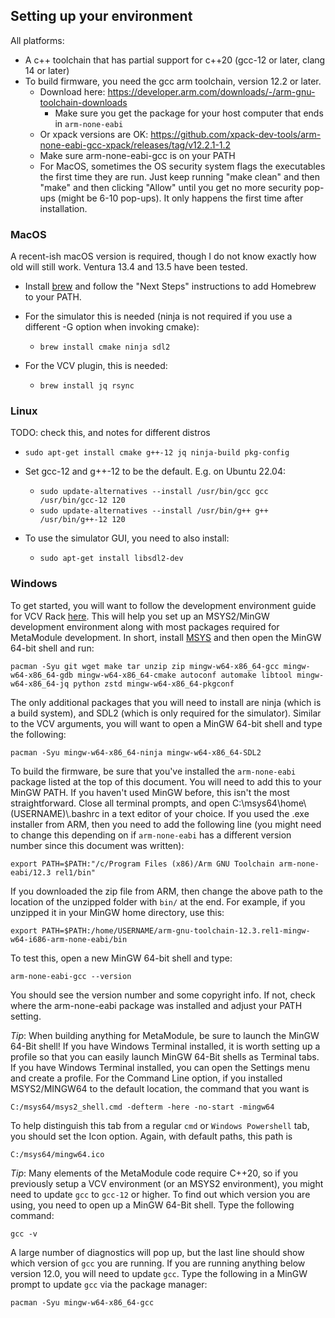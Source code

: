 ## Setting up your environment

All platforms:
- A c++ toolchain that has partial support for c++20 (gcc-12 or later, clang 14 or later)
- To build firmware, you need the gcc arm toolchain, version 12.2 or later.
  - Download here: https://developer.arm.com/downloads/-/arm-gnu-toolchain-downloads
    - Make sure you get the package for your host computer that ends in `arm-none-eabi`
  - Or xpack versions are OK: https://github.com/xpack-dev-tools/arm-none-eabi-gcc-xpack/releases/tag/v12.2.1-1.2
  - Make sure arm-none-eabi-gcc is on your PATH
  - For MacOS, sometimes the OS security system flags the executables the first
    time they are run. Just keep running "make clean" and then "make" and then
    clicking "Allow" until you get no more security pop-ups (might be 6-10
    pop-ups). It only happens the first time after installation.

### MacOS

A recent-ish macOS version is required, though I do not know exactly how old will still work.
Ventura 13.4 and 13.5 have been tested. 

 - Install [brew](https://brew.sh) and follow the "Next Steps" instructions to add Homebrew to your PATH.

 - For the simulator this is needed (ninja is not required if you use a different -G option when invoking cmake):
   - `brew install cmake ninja sdl2`

 - For the VCV plugin, this is needed:
   - `brew install jq rsync`

### Linux

TODO: check this, and notes for different distros

 - `sudo apt-get install cmake g++-12 jq ninja-build pkg-config`
 - Set gcc-12 and g++-12 to be the default. E.g. on Ubuntu 22.04: 
   - `sudo update-alternatives --install /usr/bin/gcc gcc /usr/bin/gcc-12 120`
   - `sudo update-alternatives --install /usr/bin/g++ g++ /usr/bin/g++-12 120`

 - To use the simulator GUI, you need to also install:
   - `sudo apt-get install libsdl2-dev`

 
### Windows

To get started, you will want to follow the development environment guide for
VCV Rack [here](https://vcvrack.com/manual/Building#Windows). This will help
you set up an MSYS2/MinGW development environment along with most packages
required for MetaModule development. In short, install [MSYS](http://www.msys2.org/)
and then open the MinGW 64-bit shell and run:

```
pacman -Syu git wget make tar unzip zip mingw-w64-x86_64-gcc mingw-w64-x86_64-gdb mingw-w64-x86_64-cmake autoconf automake libtool mingw-w64-x86_64-jq python zstd mingw-w64-x86_64-pkgconf
```

The only additional packages that you will need to install are ninja (which is
a build system), and SDL2 (which is only required for the simulator). Similar
to the VCV arguments, you will want to open a MinGW 64-bit shell and type the
following:

```
pacman -Syu mingw-w64-x86_64-ninja mingw-w64-x86_64-SDL2

```

To build the firmware, be sure that you've installed the `arm-none-eabi`
package listed at the top of this document. You will need to add this to your
MinGW PATH. If you haven't used MinGW before, this isn't the most
straightforward. Close all terminal prompts, and open
C:\msys64\home\\(USERNAME)\\.bashrc in a text editor of your choice. If you
used the .exe installer from ARM, then you need
to add the following line (you might need to change this depending on if
`arm-none-eabi` has a different version number since this document was
written):

```
export PATH=$PATH:"/c/Program Files (x86)/Arm GNU Toolchain arm-none-eabi/12.3 rel1/bin"
```

If you downloaded the zip file from ARM, then change the above path to the 
location of the unzipped folder with `bin/` at the end. For example, if you
unzipped it in your MinGW home directory, use this:

```
export PATH=$PATH:/home/USERNAME/arm-gnu-toolchain-12.3.rel1-mingw-w64-i686-arm-none-eabi/bin
```

To test this, open a new MinGW 64-bit shell and type:

```
arm-none-eabi-gcc --version
```

You should see the version number and some copyright info. If not, check where
the arm-none-eabi package was installed and adjust your PATH setting.

*Tip*: When building anything for MetaModule, be sure to launch the MinGW 64-Bit
shell! If you have Windows Terminal installed, it is worth setting up a profile
so that you can easily launch MinGW 64-Bit shells as Terminal tabs. If you have
Windows Terminal installed, you can open the Settings menu and create a
profile. For the Command Line option, if you installed MSYS2/MINGW64 to the
default location, the command that you want is 

```
C:/msys64/msys2_shell.cmd -defterm -here -no-start -mingw64
```

To help distinguish this tab from a regular `cmd` or `Windows Powershell` tab,
you should set the Icon option. Again, with default paths, this path is

```
C:/msys64/mingw64.ico
```

*Tip*: Many elements of the MetaModule code require C++20, so if you previously setup
a VCV environment (or an MSYS2 environment), you might need to update `gcc` to
`gcc-12` or higher. To find out which version you are using, you need to open
up a MinGW 64-Bit shell. Type the following command:

```
gcc -v
```

A large number of diagnostics will pop up, but the last line should show which
version of `gcc` you are running. If you are running anything below version
12.0, you will need to update `gcc`. Type the following in a MinGW prompt to
update `gcc` via the package manager:

```
pacman -Syu mingw-w64-x86_64-gcc
```

